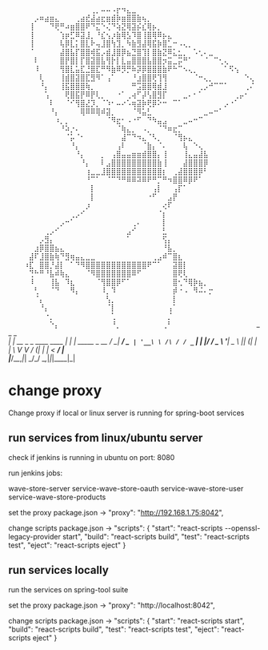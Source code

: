 ⠀⠀⠀⠀⠀⠀⠀⠀⠀⠀⠀⠀⠀⠀⠀⠀⢀⡀⠤⠤⠠⡖⠲⣄⣀⠀⠀⠀⠀⠀⠀⠀⠀⠀⠀⠀⠀⠀⠀⠀⠀⠀⠀⠀⠀⠀⠀⠀
⠀⠀⠀⠀⠀⡠⠶⣴⣶⣄⠀⠀⠀⢀⣴⣞⣼⣴⣖⣶⣾⡷⣶⣿⣿⣷⢦⡀⠀⠀⠀⠀⠀⠀⠀⠀⠀⠀⠀⠀⠀⠀⠀⠀⠀⠀⠀⠀
⠀⠀⠀⠀⢸⠀⠀⠀⠙⢟⠛⠴⣶⣿⣿⠟⠙⣍⠑⢌⠙⢵⣝⢿⣽⡮⣎⢿⡦⡀⠀⠀⠀⠀⠀⠀⠀⠀⠀⠀⠀⠀⠀⠀⠀⠀⠀⠀
⠀⠀⠀⠀⢸⠀⠀⠀⠀⠀⢱⡶⣋⠿⣽⣸⡀⠘⣎⢢⡰⣷⢿⣣⠹⣿⢸⣿⢿⠿⡦⣄⠀⠀⠀⠀⠀⠀⠀⠀⠀⠀⠀⠀⠀⠀⠀⠀
⠀⠀⠀⠀⢸⠀⠀⠀⠀⠀⢧⡿⣇⡅⣿⣇⠗⢤⣸⣿⢳⣹⡀⠳⣷⣻⣼⢿⣯⡷⣿⣁⠒⠠⢄⡀⠀⠀⠀⠀⠀⠀⠀⠀⠀⠀⠀⠀
⠀⠀⠀⠀⠈⠀⠀⠀⠀⠀⣼⣿⣧⡏⣿⣿⢾⣯⡠⣾⣸⣿⡿⣦⣙⣿⢹⡇⣿⣷⣝⠿⣅⣂⡀⠀⠡⢂⠄⣀⠀⠀⠀⠀⠀⠀⠀⠀
⠀⠀⠀⠀⠀⠇⠀⠀⠀⠀⣿⡟⣿⡇⡏⣿⣽⣿⣧⢻⡗⡇⣇⣤⣿⣿⣿⣧⣿⣿⡲⣭⣀⡭⠛⠁⠀⠀⠈⠀⠉⢂⢄⠀⠀⠀⠀⠀
⠀⠀⠀⠀⠀⠸⠀⠀⠀⠀⢻⣿⣇⣥⣏⣘⣿⣏⠛⠻⣷⠿⡻⡛⠷⡽⡿⣿⣿⣿⣷⠟⠓⠉⠢⢄⡀⠀⠀⠀⠀⠀⠁⠫⢢⠀⠀⠀
⠀⠀⠀⠀⠀⠀⢇⠀⠀⠀⢸⣾⣿⣽⣿⣏⣻⠻⠁⢠⠁⠀⠀⠀⠘⣰⣿⣿⢟⢹⢻⠀⠀⠀⠀⠀⠈⠒⢄⡀⠀⠀⠀⠀⠀⠀⠑⢄
⠀⠀⠀⠀⠀⠀⠘⡄⠀⠀⢸⣯⣿⣿⣿⢷⡀⠀⠀⠀⠀⠀⠀⠀⠛⣩⣿⣿⢿⣾⣸⠀⠀⠀⠀⠀⠀⢀⡠⠚⠉⠉⠁⠀⠀⠀⢀⠌
⠀⠀⠀⠀⠀⠀⠀⢡⠀⠀⠀⢟⣿⣯⡟⠿⡟⢇⡀⠀⠀⠐⠁⢀⢴⠋⡼⢣⣿⣻⡏⠀⠀⠀⣀⠄⠂⠁⠀⠀⠀⠀⠀⠀⢀⡤⠂⠀
⠀⠀⠀⠀⠀⠀⠀⠀⠇⠀⠀⠈⠊⢻⣿⣜⡹⡀⠈⠱⠂⠤⠔⠡⢶⣽⡷⢟⡿⠕⠒⠀⠉⠁⠀⠀⠀⠀⠀⠀⠀⠀⡠⠐⠁⠀⠀⠀
⠀⠀⠀⠀⠀⠀⠀⠀⠘⡄⠀⠀⠀⠀⢿⠿⠿⢿⠾⣽⡀⠀⠀⠀⠈⠻⣥⣃⠀⠀⠀⠀⠀⠀⠀⠀⠀⠀⣀⠤⠒⠁⠀⠀⠀⠀⠀⠀
⠀⠀⠀⠀⠀⠀⠀⠀⠀⠰⡀⡀⠀⠀⠀⠀⠀⠀⠀⠈⠻⣖⠂⠠⠐⠋⠀⠙⠳⣤⣠⠀⠀⠀⣀⠤⠒⠉⠀⠀⠀⠀⠀⠀⠀⠀⠀⠀
⠀⠀⠀⠀⠀⠀⠀⠀⠀⠀⠘⠵⡐⠄⠀⠀⠀⠀⠀⠀⠀⠈⢷⣄⡀⠀⠠⡀⠀⠈⠙⠶⣖⡉⠀⠀⠀⠀⠀⠀⠀⠀⠀⠀⠀⠀⠀⠀
⠀⠀⠀⠀⠀⠀⠀⠀⠀⠀⠀⠈⡥⠈⠂⠀⠀⠀⠀⠀⠀⠀⣼⠉⠙⠲⣄⠈⠣⡀⠀⠀⠈⢻⡦⣄⠀⠀⠀⠀⠀⠀⠀⠀⠀⠀⠀⠀
⠀⠀⠀⠀⠀⠀⠀⠀⠀⠀⠀⠀⠘⡄⠀⠀⠀⠀⠀⠀⠀⢠⠇⠀⠀⠀⠈⣷⡄⠈⠄⠀⠀⠀⢧⠀⠑⢄⠀⠀⠀⠀⠀⠀⠀⠀⠀⠀
⠀⠀⠀⠀⠀⠀⠀⠀⠀⠀⠀⠀⠀⠘⡄⠀⠀⠀⡀⠀⢠⣿⣤⣤⣶⣶⣾⣿⣿⡄⢸⠀⠀⠀⢸⣄⣤⣼⣧⠀⠀⠀⠀⠀⠀⠀⠀⠀
⠀⠀⠀⠀⠀⠀⠀⠀⠀⠀⠀⠀⠀⠀⠘⡄⠀⠀⠇⣠⣿⣿⣿⣿⣿⣿⣿⣿⣿⣷⢸⠀⠀⠀⣼⣿⣿⣿⡿⠀⠀⠀⠀⠀⠀⠀⠀⠀
⠀⠀⠀⠀⠀⠀⠀⠀⠀⠀⠀⠀⠀⠀⠀⢰⣀⣀⣸⣿⣿⣿⣿⣿⣿⣿⣿⣿⣿⣿⡆⠀⢀⣼⣿⣿⣿⡿⠃⠀⠀⠀⠀⠀⠀⠀⠀⠀
⠀⠀⠀⠀⠀⠀⠀⠀⠀⠀⠀⠀⠀⠀⠀⠘⠉⠁⠀⠈⠉⠙⠛⠿⠿⠽⠿⠟⠛⡉⠛⠲⣿⣿⠿⡿⠟⠁⠀⠀⠀⠀⠀⠀⠀⠀⠀⠀
⠀⠀⠀⠀⠀⠀⠀⠀⠀⠀⠀⠀⠀⠀⠀⠀⡇⠀⠀⠀⠀⠀⠀⠀⠀⠀⠀⠀⢠⡇⠀⠀⢠⡏⠁⠀⠀⠀⠀⠀⠀⠀⠀⠀⠀⠀⠀⠀
⠀⠀⠀⠀⠀⠀⠀⠀⠀⠀⠀⠀⠀⠀⠀⠀⡇⠀⠀⠀⠀⠀⠀⠀⠀⠀⠀⠐⠋⠀⠀⣠⡟⠀⠀⠀⠀⠀⠀⠀⠀⠀⠀⠀⠀⠀⠀⠀
⠀⠀⠀⠀⠀⠀⠀⠀⠀⠀⠀⠀⠀⠀⠀⡰⠀⠀⠀⠀⠀⠀⠀⠀⠀⠀⠀⠀⠀⠀⢔⠏⠀⠀⠀⠀⠀⠀⠀⠀⠀⠀⠀⠀⠀⠀⠀⠀
⠀⠀⠀⠀⠀⠀⠀⠀⠀⠀⠀⠀⢀⡠⠊⠀⠀⠀⠀⠀⠀⠀⠀⠀⠀⠀⠀⠀⠀⠈⡆⠀⠀⠀⠀⠀⠀⠀⠀⠀⠀⠀⠀⠀⠀⠀⠀⠀
⠀⠀⠀⠀⠀⠀⠀⠀⠀⠀⡠⠒⠁⠀⠀⠀⠀⠀⠀⠀⠀⠀⠀⠀⢀⠄⠀⠀⠀⠀⡇⠀⠀⠀⠀⠀⠀⠀⠀⠀⠀⠀⠀⠀⠀⠀⠀⠀
⠀⠀⠀⠀⠀⠀⠀⢀⡠⠊⠀⠀⠀⠀⠀⠀⠀⠀⠀⠀⠀⠀⠀⣠⠊⠀⠀⠀⠀⠀⣃⠀⠀⠀⠀⠀⠀⠀⠀⠀⠀⠀⠀⠀⠀⠀⠀⠀
⠀⠀⠀⠀⠀⠀⡠⣻⡄⠀⠀⠀⠀⠀⠀⠀⠀⠀⠀⠀⠀⠀⠀⠁⠀⠀⠀⠀⠀⠀⢫⡄⠀⠀⠀⠀⠀⠀⠀⠀⠀⠀⠀⠀⠀⠀⠀⠀
⠀⠀⠀⠀⠀⣰⡿⣿⣿⣦⣄⠀⠀⠀⠀⠀⠀⠀⠀⠀⠀⠀⠀⠀⠀⠀⠀⠀⠀⠀⠘⣧⡀⠀⠀⠀⠀⠀⠀⠀⠀⠀⠀⠀⠀⠀⠀⠀
⠀⠀⠀⠀⣼⠏⣸⣿⣷⢷⠙⣻⢶⣤⣄⣀⣀⠀⠀⠀⠀⠀⠀⠀⠀⠀⠀⠀⢀⣠⠾⠉⣿⣆⠀⠀⠀⠀⠀⠀⠀⠀⠀⠀⠀⠀⠀⠀
⠀⠀⠀⠰⣏⠀⣿⣿⡘⣼⡇⠀⠁⠙⠻⣿⣿⣿⣿⣿⣿⣿⣿⣿⣿⣿⣿⠟⠉⠁⠀⠀⣽⣿⡇⠀⠀⠀⠀⠀⠀⠀⠀⠀⠀⠀⠀⠀
⠀⠀⠀⠀⢙⠓⠛⠘⣧⠾⢷⣄⠀⠀⠀⠈⠻⣿⣿⣿⣿⣿⣿⣿⠿⠋⠀⠀⠀⠀⠀⠀⣿⢟⢇⠀⠀⠀⠀⠀⠀⠀⠀⠀⠀⠀⠀⠀
⠀⠀⠀⠀⠸⠀⠀⠀⢸⣧⠀⠹⣆⠀⠀⠀⠀⠈⢻⣿⣿⡿⠋⠁⠀⠀⠀⠀⠀⠀⠀⠀⣿⢂⠙⢿⡷⣦⡀⠀⠀⠀⠀⠀⠀⠀⠀⠀
⠀⠀⠀⠀⠀⢃⠀⠀⠈⠙⠀⠀⠻⡄⠀⠀⠀⠀⠸⡀⠹⠀⠀⠀⠀⠀⠀⠀⠀⠀⠀⠀⡾⠐⠠⠀⠻⠬⠄⡒⠀⠀⠀⠀⠀⠀⠀⠀
⠀⠀⠀⠀⠀⠈⡄⠀⠀⠀⠀⠀⠀⠀⠀⠀⠀⠀⠀⢣⡀⠀⠀⠀⠀⠀⠀⠀⠀⠀⠀⠀⡇⠀⠀⠀⠀⠀⠀⠀⠀⠀⠀⠀⠀⠀⠀⠀
⠀⠀⠀⠀⠀⠀⠘⡄⠀⠀⠀⠀⠀⠀⠀⠀⠀⠀⠀⠈⡇⠀⠀⠀⠀⠀⠀⠀⠀⠀⠀⢠⠁⠀⠀⠀⠀⠀⠀⠀⠀⠀⠀⠀⠀⠀⠀⠀
⠀⠀⠀⠀⠀⠀⠀⠐⡀⠀⠀⠀⠀⠀⠀⠀⠀⠀⠀⠀⢁⠀⠀⠀⠀⠀⠀⠀⠀⠀⠀⡈⠀⠀⠀⠀⠀⠀⠀⠀⠀⠀⠀⠀⠀⠀⠀⠀
⠀⠀⠀⠀⠀⠀⠀⠀⠑⡄⠀⠀⠀⠀⠀⠀⠀⠀⠀⠀⠘⡀⠀⠀⠀⠀⠀⠀⠀⠀⢀⠃⠀⠀⠀⠀⠀⠀⠀⠀⠀⠀⠀⠀⠀⠀⠀⠀
     _                           _ _             
 ___| |_ __ _ _ ____      ____ _| | | _____ _ __ 
/ __| __/ _` | '__\ \ /\ / / _` | | |/ / _ \ '__|
\__ \ || (_| | |   \ V  V / (_| | |   <  __/ |   
|___/\__\__,_|_|    \_/\_/ \__,_|_|_|\_\___|_|   
                                                 

# change proxy 

Change proxy if local or linux server is running for spring-boot services


## run services from linux/ubuntu server

check if jenkins is running in ubuntu on port: 8080

run jenkins jobs:

wave-store-server
service-wave-store-oauth
service-wave-store-user
service-wave-store-products

set the proxy package.json -> "proxy": "http://192.168.1.75:8042",

change scripts package.json -> "scripts": {
    "start": "react-scripts --openssl-legacy-provider start",
    "build": "react-scripts build",
    "test": "react-scripts test",
    "eject": "react-scripts eject"
  }

## run services locally

run the services on spring-tool suite

set the proxy package.json -> "proxy": "http://localhost:8042",

change scripts package.json -> "scripts": {
    "start": "react-scripts start",
    "build": "react-scripts build",
    "test": "react-scripts test",
    "eject": "react-scripts eject"
  }